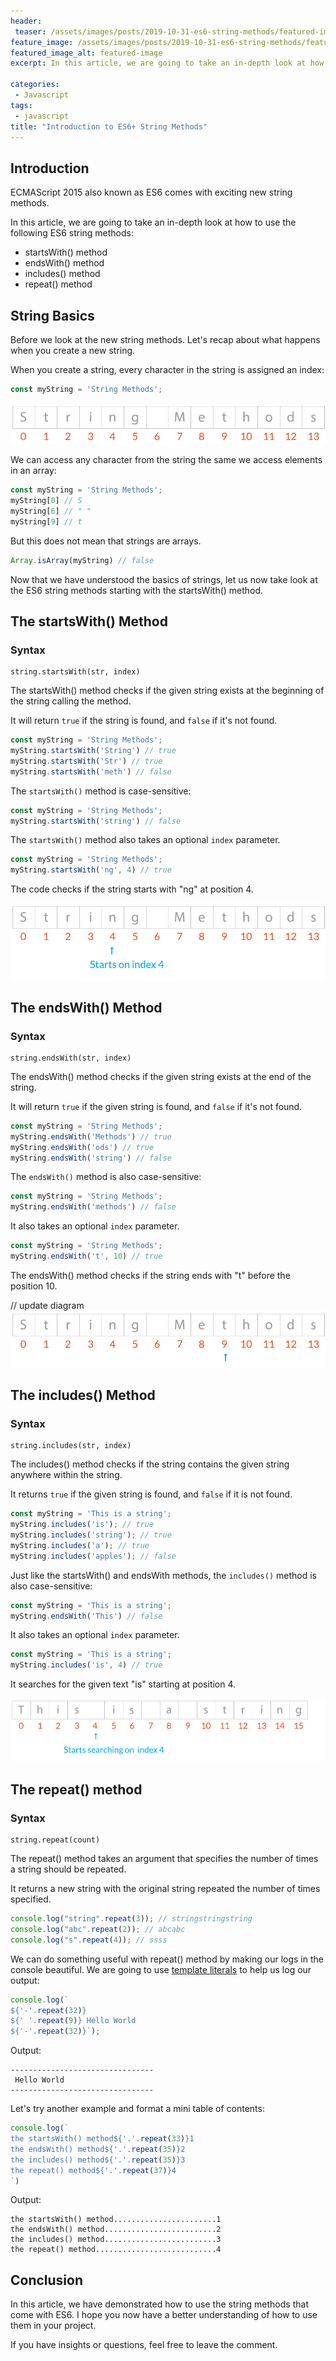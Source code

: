 ```yaml
---
header:
 teaser: /assets/images/posts/2019-10-31-es6-string-methods/featured-image.jpg
feature_image: /assets/images/posts/2019-10-31-es6-string-methods/featured-image.jpg
featured_image_alt: featured-image
excerpt: In this article, we are going to take an in-depth look at how to use the following ES6 string methods

categories:
 - Javascript
tags:
 - javascript
title: "Introduction to ES6+ String Methods"
---
```


## Introduction
ECMAScript 2015 also known as ES6 comes with exciting new string methods.

In this article, we are going to take an in-depth look at how to use the following ES6 string methods:
- startsWith() method
- endsWith() method
- includes() method
- repeat() method

## String Basics
Before we look at the new string methods. Let's recap about what happens when you create a new string.

When you create a string, every character in the string is assigned an index:

```javascript
const myString = 'String Methods';
```

 ![string method](/assets/images/posts/2019-10-30-es6-string-methods/string-diagram.jpg)

We can access any character from the string the same we access elements in an array:

```javascript
const myString = 'String Methods';
myString[0] // S
myString[6] // " " 
myString[9] // t
```

But this does not mean that strings are arrays. 

```javascript
Array.isArray(myString) // false
```
Now that we have understood the basics of strings, let us now take look at the ES6 string methods starting with the startsWith() method.

## The startsWith() Method

### Syntax
```
string.startsWith(str, index)
```

The startsWith() method checks if the given string exists at the beginning of the string calling the method.

It will return `true` if the string is found, and `false` if it's not found.

```javascript
const myString = 'String Methods';
myString.startsWith('String') // true
myString.startsWith('Str') // true
myString.startsWith('meth') // false
```

The `startsWith()` method is case-sensitive:

```javascript
const myString = 'String Methods';
myString.startsWith('string') // false
```

The `startsWith()` method also takes an optional `index` parameter.

```javascript
const myString = 'String Methods';
myString.startsWith('ng', 4) // true
```
The code checks if the string starts with "ng" at position 4.

 ![startsWith diagram](/assets/images/posts/2019-10-30-es6-string-methods/startswith-diagram.jpg)




## The endsWith() Method
### Syntax
```
string.endsWith(str, index)
```

The endsWith() method checks if the given string exists at the end of the string.

It will return `true` if the given string is found, and `false` if it's not found.

```javascript
const myString = 'String Methods';
myString.endsWith('Methods') // true
myString.endsWith('ods') // true
myString.endsWith('string') // false
```

The `endsWith()` method is also  case-sensitive:

```javascript
const myString = 'String Methods';
myString.endsWith('methods') // false
```
It also takes an optional `index` parameter.

```javascript
const myString = 'String Methods';
myString.endsWith('t', 10) // true
```
The endsWith() method checks if the string ends with "t" before the position 10.

// update diagram
 ![endsWith diagram](/assets/images/posts/2019-10-30-es6-string-methods/endswith-diagram.jpg)

## The includes() Method
### Syntax
```
string.includes(str, index)
```

The includes() method checks if the string contains the given string anywhere within the string.

It returns `true` if the given string is found, and `false` if it is not found.

```javascript
const myString = 'This is a string';
myString.includes('is'); // true
myString.includes('string'); // true
myString.includes('a'); // true
myString.includes('apples'); // false
```

Just like the startsWith() and endsWith methods, the `includes()` method is also case-sensitive:

```javascript
const myString = 'This is a string';
myString.endsWith('This') // false
```
It also takes an optional `index` parameter.

```javascript
const myString = 'This is a string';
myString.includes('is', 4) // true
```
It searches for the given text "is" starting at position 4. 

 ![includes diagram](/assets/images/posts/2019-10-30-es6-string-methods/includes.jpg)




## The repeat() method
### Syntax
```
string.repeat(count)
```
The repeat() method takes an argument that specifies the number of times a string should be repeated.

It returns a new string with the original string repeated the number of times specified.


```javascript
console.log("string".repeat(3)); // stringstringstring
console.log("abc".repeat(2)); // abcabc
console.log("s".repeat(4)); // ssss
```

We can do something useful with repeat() method by making our logs in the console beautiful. We are going to use [template literals](https://www.stanleyulili.com/javascript/template-literals-in-javascript-explained-like-your-twelve/) to help us log our output:
```javascript
console.log(`
${'-'.repeat(32)}
${' '.repeat(9)} Hello World
${'-'.repeat(32)}`);
```
Output:
```
--------------------------------
 Hello World
--------------------------------
```

Let's try another example and format a mini table of contents:
```javascript
console.log(`
the startsWith() method${'.'.repeat(33)}1
the endsWith() method${'.'.repeat(35)}2
the includes() method${'.'.repeat(35)}3
the repeat() method${'.'.repeat(37)}4
`)
```
Output:
```
the startsWith() method.......................1
the endsWith() method.........................2
the includes() method.........................3
the repeat() method...........................4
```

## Conclusion
In this article, we have demonstrated how to use the string methods that come with ES6. I hope you now have a better understanding of how to use them in your project.

If you have insights or questions, feel free to leave the comment.